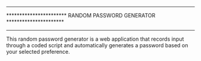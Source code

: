 
************************************************************************
*********************** RANDOM PASSWORD GENERATOR **********************
************************************************************************

This random password generator is a web application that records 
input through a coded script and automatically generates a 
password based on your selected preference.

